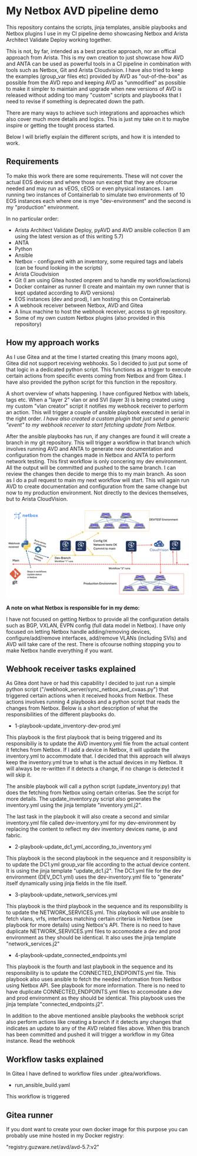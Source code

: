 # My Netbox AVD pipeline demo

This repository contains the scripts, jinja templates, ansible playbooks and Netbox plugins I use in my CI pipeline demo showcasing Netbox and Arista Architect Validate Deploy working together.

This is not, by far, intended as a best practice approach, nor an offical approach from Arista. This is my own creation to just showcase how AVD and ANTA can be used as powerful tools in a CI pipeline in combination with tools such as Netbox, Git and Arista Cloudvision. I have also tried to keep the examples (group_var files etc) provided by AVD as "out-of-the-box" as possible from the AVD repo and keeping AVD as "unmodified" as possible to make it simpler to maintain and upgrade when new versions of AVD is released without adding too many "custom" scripts and playbooks that I need to revise if something is deprecated down the path. 

There are many ways to achieve such integrations and approaches which also cover much more details and logics. This is just my take on it to maybe inspire or getting the tought process started. 

Below I will briefly explain the different scripts, and how it is intended to work. 

## Requirements

To make this work there are some requirements. These will not cover the actual EOS devices and where those run except that they are ofcourse needed and may run as vEOS, cEOS or even physical instances. I am running two instances of Containerlab to simulate two environments of 10 EOS instances each where one is mye "dev-environment" and the second is my "production" environment.

In no particular order:

- Arista Architect Validate Deploy, pyAVD and AVD ansible collection (I am using the latest version as of this writing 5.7)
- ANTA
- Python
- Ansible
- Netbox - configured with an inventory, some required tags and labels (can be found looking in the scripts) 
- Arista Cloudvision
- Git (I am using Gitea hosted onprem and to handle my workflow/actions)
- Docker container as runner (I create and maintain my own runner that is kept updated according to AVD versions)
- EOS instances (dev and prod), I am hosting this on Containerlab
- A webhook receiver between Netbox, AVD and Gitea
- A linux machine to host the webhook receiver, access to git repository.
- Some of my own custom Netbox plugins (also provided in this repository)

## How my approach works

As I use Gitea and at the time I started creating this (many moons ago), Gitea did not support receiving webhooks. So I decided to just put some of that logic in a dedicated python script. This functions as a trigger to execute certain actions from specific events coming from Netbox and from Gitea. I have also provided the python script for this function in the repository. 

A short overview of whats happening. I have configured Netbox with labels, tags etc. When a "layer 2" vlan or and SVI (layer 3) is being created using my custom "vlan creator" script it notifies my webhook receiver to perform an action. This will trigger a couple of ansible playbook executed in serial in the right order. *I have also created a custom plugin that just send a generic "event" to my webhook receiver to start fetching update from Netbox.* 

After the ansible playbooks has run, if any changes are found it will create a branch in my git repository. This will trigger a workflow in that branch which involves running AVD and ANTA to generate new documentation and configuration from the changes made in Netbox and ANTA to perform network testing. This first workflow is only concering my dev environment. All the output will be committed and pushed to the same branch. I can review the changes then decide to merge this to my main branch. As soon as I do a pull request to main my next workflow will start. This will again run AVD to create documentation and configuration from the same change but now to my production environment. Not directly to the devices themselves, but to Arista CloudVision. 


![Pipeline Overview](images/pipeline_overview.png)




**A note on what Netbox is responsible for in my demo:**

I have not focused on getting Netbox to provide all the configuration details such as BGP, VXLAN, EVPN config (full data model in Netbox). I have only focused on letting Netbox handle adding/removing devices, configure/add/remove interfaces, add/remove VLANs (including SVIs) and AVD will take care of the rest. There is ofcourse nothing stopping you to make Netbox handle everything if you want. 



## Webhook receiver tasks explained

As Gitea dont have or had this capability I decided to just run a simple python script ("/webhook_server/sync_netbox_avd_cvaas.py") that triggered certain actions when it received hooks from Netbox. These actions involves running 4 playbooks and a python script that reads the changes from Netbox. Below is a short description of what the responsibilities of the different playbooks do.

- 1-playbook-update_inventory-dev-prod.yml

This playbook is the first playbook that is being triggered and its responsibiliy is to update the AVD inventory.yml file from the actual content it fetches from Netbox. If I add a device in Netbox, it will update the inventory.yml to accommodate that. I decided that this approach will always keep the inventory.yml true to what is the actual devices in my Netbox. It will always be re-written if it detects a change, if no change is detected it will skip it.

The ansible playbook will call a python script (update_inventory.py) that does the fetching from Netbox using certain criterias. See the script for more details. The update_inventory.py script also generates the inventory.yml using the jinja template "inventory.yml.j2". 

The last task in the playbook it will also create a second and similar inventory.yml file called dev-inventory.yml for my dev-environment by replacing the content to reflect my dev inventory devices name, ip and fabric.

- 2-playbook-update_dc1_yml_according_to_inventory.yml

This playbook is the second playbook in the sequence and it responsiblity is to update the DC1.yml group_var file according to the actual device content. It is using the jinja template "update_dc1.j2". The DC1.yml file for the dev environment (DEV_DC1.yml) uses the dev-inventory.yml file to "generate" itself dynamically using jinja fields in the file itself. 

- 3-playbook-update_network_services.yml

This playbook is the third playbook in the sequence and its responsibility is to update the NETWORK_SERVICES.yml. This playbook will use ansible to fetch vlans, vrfs, interfaces matching certain criterias in Netbox (see playbook for more details) using Netbox's API. There is no need to have duplicate NETWORK_SERVICES.yml files to accomodate a dev and prod environment as they should be identical. It also uses the jinja template "network_services.j2"

- 4-playbook-update_connected_endpoints.yml

This playbook is the fourth and last playbook in the sequence and its responsibility is to update the CONNECTED_ENDPOINTS.yml file. This playbook also uses ansible to fetch the needed information from Netbox using Netbox API. See playbook for more information. There is no need to have duplicate CONNECTED_ENDPOINTS.yml files to accomodate a dev and prod environment as they should be identical. This playbook uses the jinja template "connected_endpoints.j2".

In addition to the above mentioned ansible playbooks the webhook script also perform actions like creating a branch if it detects any changes that indicates an update to any of the AVD related files above. When this branch has been committed and pushed it will trigger a workflow in my Gitea instance.  Read the webhook 



## Workflow tasks explained

In Gitea I have defined to workflow files under .gitea/workflows. 

- run_ansible_build.yaml

This workflow is triggered 



## Gitea runner

If you dont want to create your own docker image for this purpose you can probably use mine hosted in my Docker registry:

"registry.guzware.net/avd/avd-5.7:v2"

